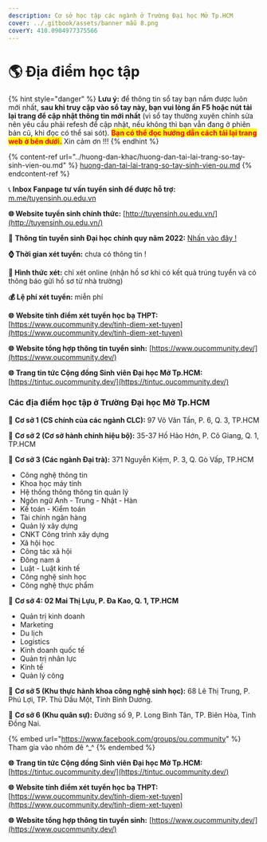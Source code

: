 ```yaml
---
description: Cơ sở học tập các ngành ở Trường Đại học Mở Tp.HCM
cover: ../.gitbook/assets/banner mẫu 8.png
coverY: 410.0904977375566
---
```


# 🌎 Địa điểm học tập

{% hint style="danger" %}
**Lưu ý:** để thông tin sổ tay bạn nắm được luôn mới nhất, **sau khi truy cập vào sổ tay này, bạn vui lòng ấn F5 hoặc nút tải lại trang để cập nhật thông tin mới nhất** (vì sổ tay thường xuyên chỉnh sửa nên yêu cầu phải refesh để cập nhật, nếu không thì bạn vẫn đang ở phiên bản cũ, khi đọc có thể sai sót). <mark style="color:red;">**Bạn có thể đọc hướng dẫn cách tải lại trang web ở bên dưới.**</mark> Xin cảm ơn !!!
{% endhint %}

{% content-ref url="../huong-dan-khac/huong-dan-tai-lai-trang-so-tay-sinh-vien-ou.md" %}
[huong-dan-tai-lai-trang-so-tay-sinh-vien-ou.md](../huong-dan-khac/huong-dan-tai-lai-trang-so-tay-sinh-vien-ou.md)
{% endcontent-ref %}

📞 **Inbox Fanpage tư vấn tuyển sinh để được hỗ trợ:** [m.me/tuyensinh.ou.edu.vn](https://m.me/tuyensinh.ou.edu.vn)

**🌐 Website tuyển sinh chính thức:** [http://tuyensinh.ou.edu.vn/](http://tuyensinh.ou.edu.vn/)

🔗 **Thông tin tuyển sinh Đại học chính quy năm 2022:** [Nhấn vào đây !](http://tuyensinh.ou.edu.vn/thong-bao-phuong-thuc-uu-tien-xet-tuyen-hoc-sinh-gioi-xet-tuyen-ket-qua-hoc-tap-thpt-hoc-ba-uu-tien-xet-tuyen-ket-qua-hoc-tap-thpt-co-chung-chi-ngoai-ngu-va-uu-tien-xet-tuyen-hoc-sinh-co-chung-chi-quoc-te-)

**⌚ Thời gian xét tuyển:** chưa có thông tin !

**📌 Hình thức xét:** chỉ xét online (nhận hồ sơ khi có kết quả trúng tuyển và có thông báo gửi hồ sơ từ nhà trường)

**💰 Lệ phí xét tuyển:** miễn phí

**🌐** **Website tính điểm xét tuyển học bạ THPT:** [https://www.oucommunity.dev/tinh-diem-xet-tuyen](https://www.oucommunity.dev/tinh-diem-xet-tuyen)

**🌐** **Website tổng hợp thông tin tuyển sinh:** [https://www.oucommunity.dev/](https://www.oucommunity.dev/)

**🌐** **Trang tin tức Cộng đồng Sinh viên Đại học Mở Tp.HCM:** [https://tintuc.oucommunity.dev/](https://tintuc.oucommunity.dev/)



### Các địa điểm học tập ở Trường Đại học Mở Tp.HCM&#x20;

📌 **Cơ sở 1 (CS chính của các ngành CLC):** 97 Võ Văn Tần, P. 6, Q. 3, TP.HCM&#x20;

📌 **Cơ sở 2 (Cơ sở hành chính hiệu bộ):** 35-37 Hồ Hảo Hớn, P. Cô Giang, Q. 1, TP.HCM&#x20;

📌 **Cơ sở 3 (Các ngành Đại trà):** 371 Nguyễn Kiệm, P. 3, Q. Gò Vấp, TP.HCM

* Công nghệ thông tin
* Khoa học máy tính
* Hệ thống thông thông tin quản lý
* Ngôn ngữ Anh - Trung - Nhật - Hàn
* Kế toán - Kiểm toán
* Tài chính ngân hàng
* Quản lý xây dựng
* CNKT Công trình xây dựng
* Xã hội học
* Công tác xã hội
* Đông nam á
* Luật - Luật kinh tế
* Công nghệ sinh học
* Công nghệ thực phẩm

📌 **Cơ sở 4: 02 Mai Thị Lựu, P. Đa Kao, Q. 1, TP.HCM**

* Quản trị kinh doanh
* Marketing
* Du lịch
* Logistics
* Kinh doanh quốc tế
* Quản trị nhân lực
* Kinh tế
* Quản lý công&#x20;

📌 **Cơ sở 5 (Khu thực hành khoa công nghệ sinh học):** 68 Lê Thị Trung, P. Phú Lợi, TP. Thủ Dầu Một, Tỉnh Bình Dương.&#x20;

📌 **Cơ sở 6 (Khu quân sự):** Đường số 9, P. Long Bình Tân, TP. Biên Hòa, Tỉnh Đồng Nai.

{% embed url="https://www.facebook.com/groups/ou.community" %}
Tham gia vào nhóm đê ^\_^
{% endembed %}

**🌐** **Trang tin tức Cộng đồng Sinh viên Đại học Mở Tp.HCM:** [https://tintuc.oucommunity.dev/](https://tintuc.oucommunity.dev/)

**🌐** **Website tính điểm xét tuyển học bạ THPT:** [https://www.oucommunity.dev/tinh-diem-xet-tuyen](https://www.oucommunity.dev/tinh-diem-xet-tuyen)

**🌐** **Website tổng hợp thông tin tuyển sinh:** [https://www.oucommunity.dev/](https://www.oucommunity.dev/)

